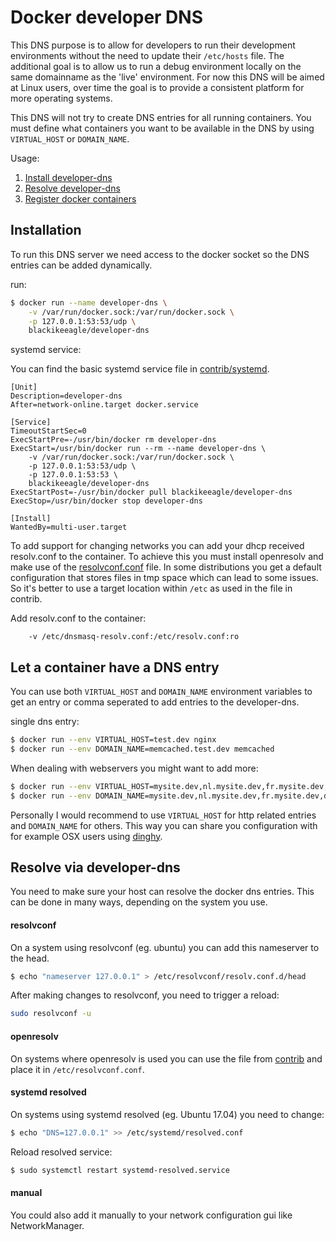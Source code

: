 Docker developer DNS
====================

This DNS purpose is to allow for developers to run their development
environments without the need to update their `/etc/hosts` file. The additional
goal is to allow us to run a debug environment locally on the same domainname
as the 'live' environment. For now this DNS will be aimed at Linux users, over
time the goal is to provide a consistent platform for more operating systems.

This DNS will not try to create DNS entries for all running containers. You
must define what containers you want to be available in the DNS by using
`VIRTUAL_HOST` or `DOMAIN_NAME`.

Usage:

1. [Install developer-dns](#installation)
2. [Resolve developer-dns](#resolve-via-developer-dns)
3. [Register docker containers](#let-a-container-have-a-dns-entry)  

Installation
-----

To run this DNS server we need access to the docker socket so the DNS entries
can be added dynamically.

run:

~~~ sh
$ docker run --name developer-dns \
    -v /var/run/docker.sock:/var/run/docker.sock \
    -p 127.0.0.1:53:53/udp \
    blackikeeagle/developer-dns
~~~

systemd service:

You can find the basic systemd service file in
[contrib/systemd](contrib/systemd/docker.developer-dns.service).

~~~
[Unit]
Description=developer-dns
After=network-online.target docker.service

[Service]
TimeoutStartSec=0
ExecStartPre=-/usr/bin/docker rm developer-dns
ExecStart=/usr/bin/docker run --rm --name developer-dns \
    -v /var/run/docker.sock:/var/run/docker.sock \
    -p 127.0.0.1:53:53/udp \
    -p 127.0.0.1:53:53 \
    blackikeeagle/developer-dns
ExecStartPost=-/usr/bin/docker pull blackikeeagle/developer-dns
ExecStop=/usr/bin/docker stop developer-dns

[Install]
WantedBy=multi-user.target
~~~

To add support for changing networks you can add your dhcp received resolv.conf
to the container. To achieve this you must install openresolv and make use of
the [resolvconf.conf](contrib/openresolv/resolvconf.conf) file. In some
distributions you get a default configuration that stores files in tmp space
which can lead to some issues. So it's better to use a target location within
`/etc` as used in the file in contrib.

Add resolv.conf to the container:

~~~
    -v /etc/dnsmasq-resolv.conf:/etc/resolv.conf:ro
~~~

Let a container have a DNS entry
--------------------------------

You can use both `VIRTUAL_HOST` and `DOMAIN_NAME` environment variables to get
an entry or comma seperated to add entries to the developer-dns.

single dns entry:

~~~ sh
$ docker run --env VIRTUAL_HOST=test.dev nginx
$ docker run --env DOMAIN_NAME=memcached.test.dev memcached
~~~

When dealing with webservers you might want to add more:

~~~ sh
$ docker run --env VIRTUAL_HOST=mysite.dev,nl.mysite.dev,fr.mysite.dev,de.mysite.dev nginx
$ docker run --env DOMAIN_NAME=mysite.dev,nl.mysite.dev,fr.mysite.dev,de.mysite.dev nginx
~~~

Personally I would recommend to use `VIRTUAL_HOST` for http related entries and
`DOMAIN_NAME` for others. This way you can share you configuration with for
example OSX users using [dinghy](https://github.com/codekitchen/dinghy).

Resolve via developer-dns
-------------------------

You need to make sure your host can resolve the docker dns entries.
This can be done in many ways, depending on the system you use.

#### resolvconf

On a system using resolvconf (eg. ubuntu) you can add this nameserver to the head.
~~~ sh
$ echo "nameserver 127.0.0.1" > /etc/resolvconf/resolv.conf.d/head
~~~

After making changes to resolvconf, you need to trigger a reload:

~~~sh
sudo resolvconf -u
~~~

#### openresolv

On systems where openresolv is used you can use the file from
[contrib](contrib/openresolv/resolvconf.conf) and place it in
`/etc/resolvconf.conf`.

#### systemd resolved

On systems using systemd resolved (eg. Ubuntu 17.04) you need to change:

~~~ sh
$ echo "DNS=127.0.0.1" >> /etc/systemd/resolved.conf
~~~

Reload resolved service:

~~~sh
$ sudo systemctl restart systemd-resolved.service
~~~

#### manual

You could also add it manually to your network configuration gui like NetworkManager.
